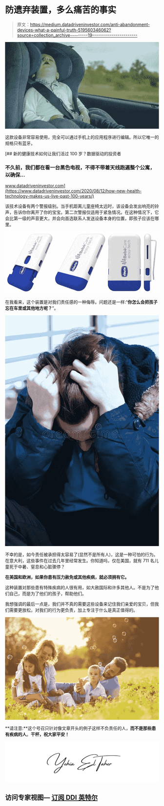# 防遗弃装置，多么痛苦的事实

> 原文：<https://medium.datadriveninvestor.com/anti-abandonment-devices-what-a-painful-truth-519560346062?source=collection_archive---------19----------------------->

![](img/cb0c5b7da233b4001c7d94b16f59ed84.png)

这款设备非常容易使用，完全可以通过手机上的应用程序进行编辑。所以它唯一的规格只有蓝牙。

[](https://www.datadriveninvestor.com/2020/08/12/how-new-health-technology-makes-us-live-past-100-years/) [## 新的健康技术如何让我们活过 100 岁？数据驱动的投资者

### 不久前，我们都在看一台黑色电视，不得不带着天线跑遍整个公寓，以确保…

www.datadriveninvestor.com](https://www.datadriveninvestor.com/2020/08/12/how-new-health-technology-makes-us-live-past-100-years/) 

该技术设备有两个警报级别。当手机距离儿童座椅太远时，该设备会发出响亮的铃声，告诉你你离开了你的宝宝。第二次警报仅适用于紧急情况。在这种情况下，它会比第一级的声音更大，并会向首选联系人发送设备本身的位置，即孩子应该在哪里。

![](img/bdecebf40d694eec13431d43049854be.png)

在我看来，这个装置是对我们责任感的一种侮辱。问题还是一样:“**你怎么会把孩子忘在车里或其他地方呢？**”。

![](img/3566712adcf972848d0e953245aab5c6.png)

不幸的是，如今责任被承担得太容易了(显然不是所有人)，这是一种可怕的行为。在意大利，这些事件在过去几年里经常发生。你知道吗，仅在美国，就有 711 名儿童死于中暑、窒息和心脏骤停？

**在美国和欧洲，如果你患有压力赦免或其他疾病，就必须拥有它。**

这种装置对那些患有特殊疾病的人很有用，如大赦国际和许多其他人。不是为了他们自己，而是为了他们的孩子，帮助他们。

我想强调的最后一点是，我们并不真的需要这些设备来记住我们亲爱的宝贝，但我们需要更放松，对我们的行为更负责，加上专注于什么是真正值得的。

![](img/47e5697a7bb1fe8cadf603a294f51211.png)

**请注意:**这个号召只针对像文章开头的例子这样不负责任的人，**而不是那些患有疾病的人**。**干杯，祝大家平安！**

![](img/b8686349ef4d89ed858c8a1e818efdfc.png)

## 访问专家视图— [订阅 DDI 英特尔](https://datadriveninvestor.com/ddi-intel)